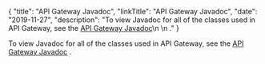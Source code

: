 {
"title": "API Gateway Javadoc",
"linkTitle": "API Gateway Javadoc",
"date": "2019-11-27",
"description": "To view Javadoc for all of the classes used in API Gateway, see the [API Gateway Javadoc](https://support.axway.com/htmldoc/1433380)\\n \\n ."
}
﻿

To view Javadoc for all of the classes used in API Gateway, see the [API Gateway Javadoc](https://support.axway.com/htmldoc/1433380)
.
